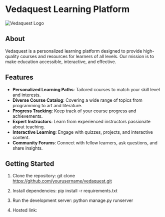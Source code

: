 # Vedaquest Learning Platform

![Vedaquest Logo](images/logo.jpg)

## About

Vedaquest is a personalized learning platform designed to provide high-quality courses and resources for learners of all levels. Our mission is to make education accessible, interactive, and effective.

## Features

- **Personalized Learning Paths**: Tailored courses to match your skill level and interests.
- **Diverse Course Catalog**: Covering a wide range of topics from programming to art and literature.
- **Progress Tracking**: Keep track of your course progress and achievements.
- **Expert Instructors**: Learn from experienced instructors passionate about teaching.
- **Interactive Learning**: Engage with quizzes, projects, and interactive content.
- **Community Forums**: Connect with fellow learners, ask questions, and share insights.

## Getting Started

1. Clone the repository:
  git clone https://github.com/yourusername/vedaquest.git

2. Install dependencies:
  pip install -r requirements.txt

3. Run the development server:
   python manage.py runserver

4. Hosted link:
     
